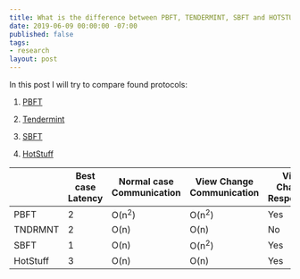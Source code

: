 ```yaml
---
title: What is the difference between PBFT, TENDERMINT, SBFT and HOTSTUFF ?
date: 2019-06-09 00:00:00 -07:00
published: false
tags:
- research
layout: post
---
```


In this post I will try to compare found protocols:

1. [PBFT](http://pmg.csail.mit.edu/papers/osdi99.pdf)

2. [Tendermint](https://arxiv.org/abs/1807.04938)

3. [SBFT](https://research.vmware.com/files/attachments/0/0/0/0/0/7/2/sbft_scaling_up_byzantine_fault_tolerance_5_.pdf)

4. [HotStuff](https://research.vmware.com/files/attachments/0/0/0/0/0/7/7/podc.pdf)

|           | Best case Latency     | Normal case Communication     | View Change Communication     | View Change Responsive    |
|---------- |--------------------   |----------------------------   |----------------------------   |-----------------------    |
| PBFT      | 2                     |  O(n<sup>2</sup>)                     | O(n<sup>2</sup>)                      | Yes                       |
| TNDRMNT   | 2                     | O(n)                          | O(n)                          | No                        |
| SBFT      | 1                     | O(n)                          | O(n<sup>2</sup>)                      | Yes                       |
| HotStuff  | 3                     | O(n)                          | O(n)                          | Yes                       |